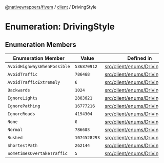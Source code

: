[@nativewrappers/fivem](../../README.md) / [client](../README.md) / DrivingStyle

# Enumeration: DrivingStyle

## Enumeration Members

| Enumeration Member | Value | Defined in |
| ------ | ------ | ------ |
| `AvoidHighwaysWhenPossible` | `536870912` | [src/client/enums/Driving.ts:9](https://github.com/nativewrappers/fivem/blob/631c6d86e9569591c88ce277255e6c3e13e943cb/src/client/enums/Driving.ts#L9) |
| `AvoidTraffic` | `786468` | [src/client/enums/Driving.ts:7](https://github.com/nativewrappers/fivem/blob/631c6d86e9569591c88ce277255e6c3e13e943cb/src/client/enums/Driving.ts#L7) |
| `AvoidTrafficExtremely` | `6` | [src/client/enums/Driving.ts:8](https://github.com/nativewrappers/fivem/blob/631c6d86e9569591c88ce277255e6c3e13e943cb/src/client/enums/Driving.ts#L8) |
| `Backwards` | `1024` | [src/client/enums/Driving.ts:13](https://github.com/nativewrappers/fivem/blob/631c6d86e9569591c88ce277255e6c3e13e943cb/src/client/enums/Driving.ts#L13) |
| `IgnoreLights` | `2883621` | [src/client/enums/Driving.ts:4](https://github.com/nativewrappers/fivem/blob/631c6d86e9569591c88ce277255e6c3e13e943cb/src/client/enums/Driving.ts#L4) |
| `IgnorePathing` | `16777216` | [src/client/enums/Driving.ts:10](https://github.com/nativewrappers/fivem/blob/631c6d86e9569591c88ce277255e6c3e13e943cb/src/client/enums/Driving.ts#L10) |
| `IgnoreRoads` | `4194304` | [src/client/enums/Driving.ts:11](https://github.com/nativewrappers/fivem/blob/631c6d86e9569591c88ce277255e6c3e13e943cb/src/client/enums/Driving.ts#L11) |
| `None` | `0` | [src/client/enums/Driving.ts:2](https://github.com/nativewrappers/fivem/blob/631c6d86e9569591c88ce277255e6c3e13e943cb/src/client/enums/Driving.ts#L2) |
| `Normal` | `786603` | [src/client/enums/Driving.ts:3](https://github.com/nativewrappers/fivem/blob/631c6d86e9569591c88ce277255e6c3e13e943cb/src/client/enums/Driving.ts#L3) |
| `Rushed` | `1074528293` | [src/client/enums/Driving.ts:6](https://github.com/nativewrappers/fivem/blob/631c6d86e9569591c88ce277255e6c3e13e943cb/src/client/enums/Driving.ts#L6) |
| `ShortestPath` | `262144` | [src/client/enums/Driving.ts:12](https://github.com/nativewrappers/fivem/blob/631c6d86e9569591c88ce277255e6c3e13e943cb/src/client/enums/Driving.ts#L12) |
| `SometimesOvertakeTraffic` | `5` | [src/client/enums/Driving.ts:5](https://github.com/nativewrappers/fivem/blob/631c6d86e9569591c88ce277255e6c3e13e943cb/src/client/enums/Driving.ts#L5) |
